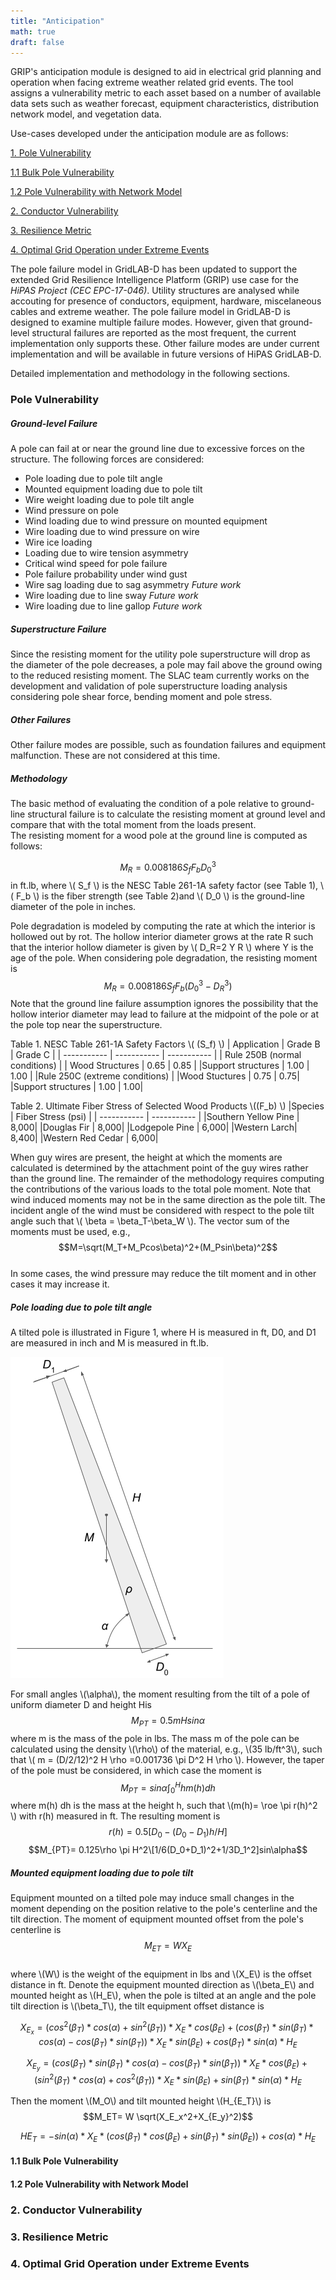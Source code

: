 ```yaml
---
title: "Anticipation"
math: true
draft: false
---
```


GRIP's anticipation module is designed to aid in electrical grid planning and operation when facing extreme weather related grid events. The tool assigns a vulnerability metric to each asset based on a number of available data sets such as weather forecast, equipment characteristics, distribution network model, and vegetation data.

Use-cases developed under the anticipation module are as follows: 

[1. Pole Vulnerability](#Pole-Vulnerability)

[1.1 Bulk Pole Vulnerability](#Bulk-Pole-Vulnerability)

[1.2 Pole Vulnerability with Network Model](#Pole-Vulnerability-with-Network-Model)

[2. Conductor Vulnerability](#Conductor-Vulnerability)

[3. Resilience Metric](#Resilience-Metric)

[4. Optimal Grid Operation under Extreme Events](#Optimal-Grid-Operation-under-Extreme-Events)



The pole failure model in GridLAB-D has been updated to support the extended Grid Resilience Intelligence Platform (GRIP) use case for the *HiPAS Project (CEC EPC-17-046)*. Utility structures are analysed while accouting for presence of conductors, equipment, hardware, miscelaneous cables and extreme weather. The pole failure model in GridLAB-D is designed to examine multiple failure modes. However, given that ground-level structural failures are reported as the most frequent, the current implementation only supports these. Other failure modes are under current implementation and will be available in future versions of HiPAS GridLAB-D.



Detailed implementation and methodology in the following sections. 

### Pole Vulnerability

##### Ground-level Failure
A pole can fail at or near the ground line due to excessive forces on the structure.  The following forces are considered:
- Pole loading due to pole tilt angle
- Mounted equipment loading due to pole tilt
- Wire weight loading due to pole tilt angle
- Wind pressure on pole
- Wind loading due to wind pressure on mounted equipment
- Wire loading due to wind pressure on wire
- Wire ice loading
- Loading due to wire tension asymmetry
- Critical wind speed for pole failure
- Pole failure probability under wind gust
- Wire sag loading due to sag asymmetry *Future work*
- Wire loading due to line sway *Future work*
- Wire loading due to line gallop *Future work*

##### Superstructure Failure 
Since the resisting moment for the utility pole superstructure will drop as the diameter of the pole decreases, a pole may fail above the ground owing to the reduced resisting moment. The SLAC team currently works on the development and validation of pole superstructure loading analysis considering pole shear force, bending moment and pole stress.
##### Other Failures
Other failure modes are possible, such as foundation failures and equipment malfunction. These are not considered at this time.

##### Methodology

The basic method of evaluating the condition of a pole relative to ground-line structural failure is to calculate the resisting moment at ground level and compare that with the total moment from the loads present.  
The resisting moment for a wood pole at the ground line is computed as follows:


$$M_R = 0.008186S_fF_bD_0^3$$
in ft.lb, where \\( S_f \\) is the NESC Table 261-1A safety factor (see Table 1), \\( F_b \\) is the fiber strength (see Table 2)and \\( D_0 \\) is the ground-line diameter of the pole in inches.

Pole degradation is modeled by computing the rate at which the interior is hollowed out by rot.  The hollow interior diameter grows at the rate R such that the interior hollow diameter is given by \\( D_R=2 Y R \\) where Y is the age of the pole.  When considering pole degradation, the resisting moment is  
	$$M_R=0.008186 S_f F_b (D_0^3-D_R^3)$$
Note that the ground line failure assumption ignores the possibility that the hollow interior diameter may lead to failure at the midpoint of the pole or at the pole top near the superstructure.

Table 1. NESC Table 261-1A Safety Factors \\( (S_f) \\)
| Application      | Grade B | Grade C |
| ----------- | ----------- | ----------- |
| Rule 250B (normal conditions)           |
| Wood Structures   | 0.65        | 0.85 |
|Support structures | 1.00 | 1.00 |
|Rule 250C (extreme conditions) |
|Wood Stuctures | 0.75 | 0.75|
|Support structures | 1.00 | 1.00|

Table 2. Ultimate Fiber Stress of Selected Wood Products \\((F_b) \\)
|Species | Fiber Stress (psi) |
| ----------- | ----------- |
|Southern Yellow Pine | 8,000|
|Douglas Fir | 8,000|
|Lodgepole Pine | 6,000|
|Western Larch| 8,400|
|Western Red Cedar | 6,000|

When guy wires are present, the height at which the moments are calculated is determined by the attachment point of the guy wires rather than the ground line. The remainder of the methodology requires computing the contributions of the various loads to the total pole moment.
Note that wind induced moments may not be in the same direction as the pole tilt. The incident angle of the wind must be considered with respect to the pole tilt angle such that \\( \beta = \beta_T-\beta_W \\).  The vector sum of the moments must be used, e.g.,
	$$M=\sqrt(M_T+M_Pcos\beta)^2+(M_Psin\beta)^2$$	
In some cases, the wind pressure may reduce the tilt moment and in other cases it may increase it.

##### Pole loading due to pole tilt angle

A tilted pole is illustrated in Figure 1, where H is measured in ft, D0, and D1 are measured in inch and M is measured in ft.lb. 

![Figure 1: Tilted pole](figures/pole_tilt.png#center)


For small angles \\(\alpha\\), the moment resulting from the tilt of a pole of uniform diameter D and height His
	$$M_{PT}=0.5 m H sin\alpha$$
where m is the mass of the pole in lbs. The mass m of the pole can be calculated using the density \\(\rho\\) of the material, e.g., \\(35 lb/ft^3\\), such that \\( m = (D/2/12)^2 H \rho =0.001736 \pi D^2 H \rho \\). 
However, the taper of the pole must be considered, in which case the moment is
	$$M_{PT}= sin\alpha \int_0^H h m(h) dh $$
where m(h) dh is the mass at the height h, such that \\(m(h)= \roe \pi r(h)^2 \\) with r(h) measured in ft. The resulting moment is	
$$r(h)=0.5 [D_0-(D_0-D_1) h/H]$$
$$M_{PT}= 0.125\rho \pi H^2\[1/6(D_0+D_1)^2+1/3D_1^2]sin\alpha$$

##### Mounted equipment loading due to pole tilt
Equipment mounted on a tilted pole may induce small changes in the moment depending on the position relative to the pole's centerline and the tilt direction.  The moment of equipment mounted offset from the pole's centerline is
	$$M_{ET}= W X_E$$	
where \\(W\\) is the weight of the equipment in lbs and \\(X_E\\) is the offset distance in ft.  Denote the equipment mounted direction as \\(\beta_E\\) and mounted height as \\(H_E\\), when the pole is tilted at an angle  and the pole tilt direction is \\(\beta_T\\), the tilt equipment offset distance is

$$X_{E_x}= (cos^2(\beta_T)*cos(\alpha)+sin^2(\beta_T))*X_E*cos(\beta_E)+(cos(\beta_T)*sin(\beta_T)*cos(\alpha)-cos(\beta_T)*sin(\beta_T))*X_E*sin(\beta_E)+cos(\beta_T)*sin(\alpha)*H_E$$

$$X_{E_y}= (cos(\beta_T)*sin(\beta_T)*cos(\alpha)-cos(\beta_T)*sin(\beta_T))*X_E*cos(\beta_E)+(sin^2(\beta_T)*cos(\alpha)+cos^2(\beta_T))*X_E*sin(\beta_E)+sin(\beta_T)*sin(\alpha)*H_E $$

Then the moment \\(M_O\\) and tilt mounted height \\(H_{E_T}\\) is
$$M_ET= W \sqrt(X_E_x^2+X_{E_y}^2)$$

$$HE_T=-sin(\alpha)*X_E*(cos(\beta_T)*cos(\beta_E)+sin(\beta_T)*sin(\beta_E))+cos(\alpha)*H_E$$


#### 1.1 Bulk Pole Vulnerability 
#### 1.2 Pole Vulnerability with Network Model

### 2. Conductor Vulnerability
### 3. Resilience Metric
### 4. Optimal Grid Operation under Extreme Events



